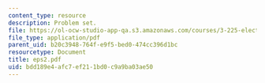 ```yaml
---
content_type: resource
description: Problem set.
file: https://ol-ocw-studio-app-qa.s3.amazonaws.com/courses/3-225-electronic-and-mechanical-properties-of-materials-fall-2007/bdd189e4afc7ef211bd0c9a9ba03ae50_eps2.pdf
file_type: application/pdf
parent_uid: b20c3948-764f-e9f5-bed0-474cc396d1bc
resourcetype: Document
title: eps2.pdf
uid: bdd189e4-afc7-ef21-1bd0-c9a9ba03ae50
---
```

